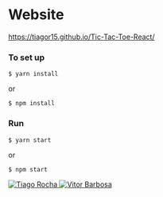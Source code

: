 # Website

https://tiagor15.github.io/Tic-Tac-Toe-React/

### To set up

```
$ yarn install
```

or

```
$ npm install
```

### Run

```
$ yarn start
```

or

```
$ npm start
```

<a href="https://www.linkedin.com/in/tiago-rocha-303a941b5/">
  <img alt="Tiago Rocha" src="https://img.shields.io/badge/-Tiago%20Rocha-blue?style=flat&logo=Linkedin&logoColor=white" />
  </a>
<a href="https://www.linkedin.com/in/vitorbarbosa66/">
  <img alt="Vitor Barbosa" src="https://img.shields.io/badge/-Vitor%20Barbosa-blue?style=flat&logo=Linkedin&logoColor=white" />
  </a>
  <br>
